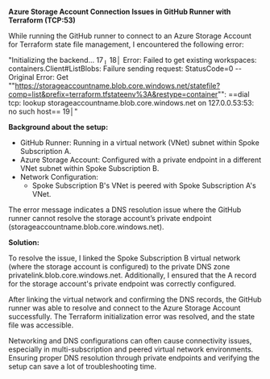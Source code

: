 **Azure Storage Account Connection Issues in GitHub Runner with Terraform (TCP:53)**

While running the GitHub runner to connect to an Azure Storage Account for Terraform state file management, I encountered the following error:

"Initializing the backend... 17╷ 18│ Error: Failed to get existing workspaces: containers.Client#ListBlobs: Failure sending request: StatusCode=0 -- Original Error: Get ""https://storageaccountname.blob.core.windows.net/statefile?comp=list&prefix=terraform.tfstateenv%3A&restype=container"": ==dial tcp: lookup storageaccountname.blob.core.windows.net on 127.0.0.53:53: no such host== 19│"

**Background about the setup:**

- GitHub Runner: Running in a virtual network (VNet) subnet within Spoke Subscription A.
- Azure Storage Account: Configured with a private endpoint in a different VNet subnet within Spoke Subscription B.
- Network Configuration:
    - Spoke Subscription B's VNet is peered with Spoke Subscription A's VNet.

The error message indicates a DNS resolution issue where the GitHub runner cannot resolve the storage account’s private endpoint (storageaccountname.blob.core.windows.net).

**Solution:**

To resolve the issue, I linked the Spoke Subscription B virtual network (where the storage account is configured) to the private DNS zone privatelink.blob.core.windows.net. Additionally, I ensured that the A record for the storage account's private endpoint was correctly configured.

After linking the virtual network and confirming the DNS records, the GitHub runner was able to resolve and connect to the Azure Storage Account successfully. The Terraform initialization error was resolved, and the state file was accessible.

Networking and DNS configurations can often cause connectivity issues, especially in multi-subscription and peered virtual network environments. Ensuring proper DNS resolution through private endpoints and verifying the setup can save a lot of troubleshooting time.